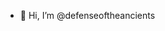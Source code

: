 - 👋 Hi, I’m @defenseoftheancients
<!---
defenseoftheancients/defenseoftheancients is a ✨ special ✨ repository because its `README.md` (this file) appears on your GitHub profile.
You can click the Preview link to take a look at your changes.
--->
